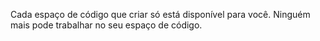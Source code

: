Cada espaço de código que criar só está disponível para você. Ninguém mais pode trabalhar no seu espaço de código.